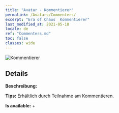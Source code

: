 ```yaml
---
title: "Avatar - Kommentierer"
permalink: /Avatars/Commenters/
excerpt: "Era of Chaos  Kommentierer"
last_modified_at: 2021-05-18
locale: de
ref: "Commenters.md"
toc: false
classes: wide
---
```

 ![Kommentierer](/images/a/avatarFrame_14.png)

## Details

 **Beschreibung:**  

 **Tips:** Erhältlich durch Teilnahme am Kommentieren. 

 **Is available:**  + 


